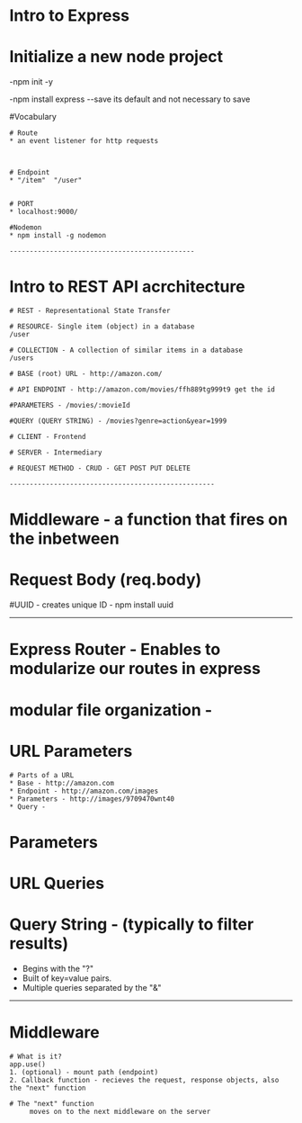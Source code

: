 # Intro to Express

# Initialize a new node project
-npm init -y 

-npm install express --save its default and not necessary to save

#Vocabulary 


    # Route
    * an event listener for http requests



    # Endpoint
    * "/item"  "/user"


    # PORT
    * localhost:9000/

    #Nodemon
    * npm install -g nodemon

    ----------------------------------------------

# Intro to REST API acrchitecture

    # REST - Representational State Transfer

    # RESOURCE- Single item (object) in a database
    /user

    # COLLECTION - A collection of similar items in a database
    /users

    # BASE (root) URL - http://amazon.com/

    # API ENDPOINT - http://amazon.com/movies/ffh889tg999t9 get the id

    #PARAMETERS - /movies/:movieId

    #QUERY (QUERY STRING) - /movies?genre=action&year=1999

    # CLIENT - Frontend

    # SERVER - Intermediary 

    # REQUEST METHOD - CRUD - GET POST PUT DELETE

    ---------------------------------------------------

# Middleware - a function that fires on the inbetween

# Request Body (req.body)

#UUID - creates unique ID
    - npm install uuid


---------------------------------------------------------

# Express Router - Enables to modularize our routes in express

# modular file organization - 

# URL Parameters
    # Parts of a URL
    * Base - http://amazon.com
    * Endpoint - http://amazon.com/images
    * Parameters - http://images/9709470wnt40
    * Query - 

# Parameters

# URL Queries
# Query String - (typically to filter results)
* Begins with the "?"
* Built of key=value pairs.
* Multiple queries separated by the "&"

-------------------------------------------------------------

# Middleware

    # What is it?
    app.use()
    1. (optional) - mount path (endpoint)
    2. Callback function - recieves the request, response objects, also the "next" function

    # The "next" function
         moves on to the next middleware on the server


